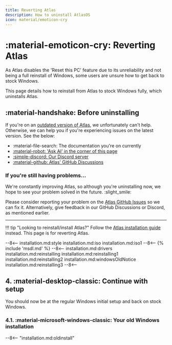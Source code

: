 ```yaml
---
title: Reverting Atlas
description: How to uninstall AtlasOS
icon: material/emoticon-cry
---
```


# :material-emoticon-cry: Reverting Atlas

As Atlas disables the 'Reset this PC' feature due to its unreliability and not being a full reinstall of Windows, some users are unsure how to get back to stock Windows.

This page details how to reinstall from Atlas to stock Windows fully, which uninstalls Atlas.

## :material-handshake: Before uninstalling

If you're on an [outdated version of Atlas](https://github.com/Atlas-OS/Atlas/releases), we unfortunately can't help. Otherwise, we can help you if you're experiencing issues on the latest version. See the below:

- :material-file-search: The documentation you're on currently
- <a onclick="clickKapaAi();" href="javascript:void(0)">
    :material-robot: 'Ask AI' in the corner of this page
  </a>
- [:simple-discord: Our Discord server](https://discord.atlasos.net)
- [:material-github: Atlas' GitHub Discussions](https://github.com/Atlas-OS/Atlas/discussions)

### If you're still having problems...

We're constantly improving Atlas, so although you're uninstalling now, we hope to see your problem solved in the future. :slight_smile:

Please consider reporting your problem on the [Atlas GitHub Issues](https://github.com/Atlas-OS/Atlas/issues) so we can fix it.
Alternatively, give feedback in our GitHub Discussions or Discord, as mentioned earlier.

---

!!! tip "Looking to reinstall/install Atlas?"
    Follow the [Atlas installation guide](installation.md) instead. This page is for reverting Atlas.

--8<--
installation.md:style
installation.md:iso
installation.md:iso1
--8<--
{% include 'msdl.md' %}
--8<--
installation.md:drivers
installation.md:reinstalling
installation.md:reinstalling1
installation.md:reinstalling2
            installation.md:windowsOldNotice
installation.md:reinstalling3
--8<--

## **4.** :material-desktop-classic: Continue with setup

You should now be at the regular Windows initial setup and back on stock Windows.

### **4.1.** :material-microsoft-windows-classic: Your old Windows installation
--8<-- "installation.md:oldinstall"